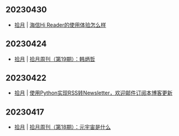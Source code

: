 ## 20230430
- [拾月](https://www.skyue.com/) | [海信Hi Reader的使用体验怎么样](https://www.skyue.com/23043011.html)

## 20230424
- [拾月](https://www.skyue.com/) | [拾月周刊（第19期）：韩炳哲](https://www.skyue.com/23042406.html)

## 20230422
- [拾月](https://www.skyue.com/) | [使用Python实现RSS转Newsletter，欢迎邮件订阅本博客更新](https://www.skyue.com/23042217.html)

## 20230417
- [拾月](https://www.skyue.com/) | [拾月周刊（第18期）：元宇宙是什么](https://www.skyue.com/23041707.html)

